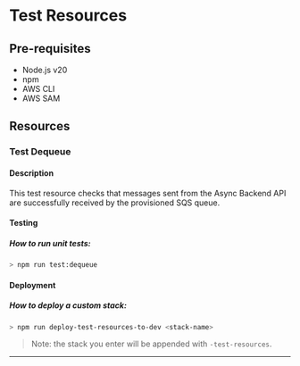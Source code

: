 # Test Resources

## Pre-requisites
- Node.js v20
- npm
- AWS CLI
- AWS SAM

## Resources

### Test Dequeue

#### Description

This test resource checks that messages sent from the Async Backend API are successfully received by the provisioned SQS queue.

#### Testing

##### How to run unit tests:

```sh
> npm run test:dequeue
```

#### Deployment

##### How to deploy a custom stack:

```sh
> npm run deploy-test-resources-to-dev <stack-name>
```

> Note: the stack you enter will be appended with `-test-resources`.

---

